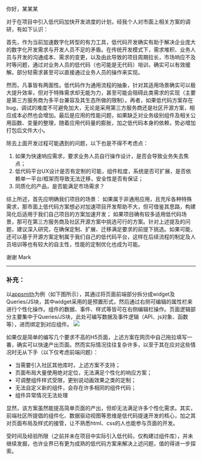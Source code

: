 你好，某某某

对于在项目中引入低代码加快开发进度的计划，经我个人对市面上相关方案的调研，有如下认识：

首先，作为当前加速数字化转型的有力工具，低代码开发确实有助于解决企业庞大的数字化开发需求与开发人员不足的矛盾。在传统开发模式下，需求堆积、业务人员与开发的沟通成本、需求的变更，以及由此导致的项目周期拉长，市场响应不及时等问题，通过对业务人员的低代码（也可能是无代码）培训，确实可以有效缓解。部分轻需求甚至可以直接通过业务人员的操作来实现。

然而，凡事皆有两面性。低代码作为通用流程的抽象，针对其适用场景确实可以极大提升效率，但对于特殊需求却无能为力，甚至可能会阻碍此类需求的实现（主要是第三方服务商为多平台兼容及其生态所做的限制）。再者，如果低代码方案存在bug，调试的难度不可避免加大，无论是采用第三方服务商还是社区开源方案，相应成本必然也会增加。最后是应用的性能问题，如果缺乏对业务级别组件及相关公用函数、变量的整理，随着应用代码量的膨胀，加之低代码本身的依赖，势必增加打包后文件大小。

除去上面开发过程可能遇到的问题，以下也是不得不考虑点：
1. 如果为快速响应需求，要求业务人员自行操作设计，是否会导致业务失去焦点；
2. 低代码平台UX设计是否有定制的可能，组件粒度，系统是否可扩展，是否依赖单一平台/框架而导致无法迁移，安全性是否有保证；
3. 同质化的产品，是否能满足市场需求？

综上所述，首先应明确我们项目的场景：
如果属于非通用应用，且充斥各种特殊需求，那市面上低代码方案想必对加速项目开发帮助不大，但可借鉴其思路，构建简化后适用于我们自己项目的方案加速开发；
如果项目确有较多适用低代码场景，那可在第三方服务商及社区开源方案中挑选可行的方案。针对上述提及的问题，建议深入研究，在确保定制、扩展、迁移满足要求的前提下挑选。如果可能，还可以基于开源方案定制属于我们自己的低代码平台，这样在后续流程的制定及人员培训等也有较大的自主性，性能的定制优化也成为可能。

谢谢
Mark

***

### 补充：  
以[appsmith](https://app.appsmith.com/)为例（如下图所示），其通过将页面前端部分拆分成widget及Queries/JS块，其中widget采用的是预置形式，然后通过右侧可编辑的属性栏来进行个性化操作。组件的数据、事件、样式等皆可在右侧编辑栏操作。页面逻辑部分主要集中于Queries/JS块，此处可编写数据及事件逻辑（API、js对象、函数等），进而绑定到对应组件。
![](https://fetch-url.deno.dev/?url=https://raw.githubusercontent.com/TCDigitalSW/xmu/main/lowcode2.png)

如果仅是简单的编写几个要求不高的H5页面，上述方案在网页中自己拖拉填写一番，确实可以快速产出页面。然而实际情况往往复杂许多，以至于其在应对这些情况时无从下手（以下仅考虑前端问题）：  
* 当需要引入社区其他库时，上述方案不支持；
* 页面布局大量使用绝对定位，无法满足个性化的响应方案；
* 可调整组件样式受限，更别说动画效果之类的定制；
* 无法自定义新的组件，会存在许多相同的组件代码；
* 组件异常情况无法处理

显然，该方案虽然能提高简单页面的产出，但却无法满足许多个性化需求。其实，前端社区所提倡的组件化、数据驱动视图等思维是低代码提速开发的核心，加之其对页面布局及样式的接管，让不熟悉html、css的人也能参与页面的开发。

受时间及经验所限（之前并未在项目中实际引入低代码，仅构建过组件库），并未继续发掘，也许业界已有更为成熟的低代码方案来解决上述问题，值的得进一步探索。